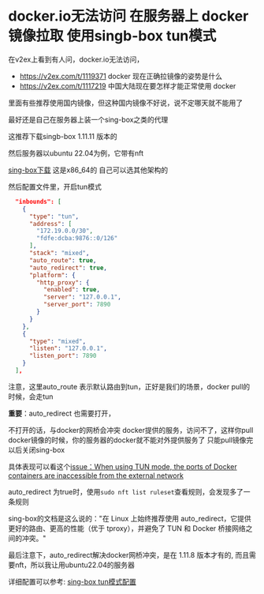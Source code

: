 # docker.io无法访问 在服务器上 docker镜像拉取 使用singb-box tun模式

在v2ex上看到有人问，docker.io无法访问，
+ https://v2ex.com/t/1119371 docker 现在正确拉镜像的姿势是什么
+ https://v2ex.com/t/1117219 中国大陆现在要怎样才能正常使用 docker

里面有些推荐使用国内镜像，但这种国内镜像不好说，说不定哪天就不能用了

最好还是自己在服务器上装一个sing-box之类的代理

这推荐下载singb-box 1.11.11 版本的

然后服务器以ubuntu 22.04为例，它带有nft

[sing-box下载](https://github.com/SagerNet/sing-box/releases/download/v1.11.11/sing-box-1.11.11-linux-amd64.tar.gz) 这是x86_64的 自己可以选其他架构的

然后配置文件里，开启tun模式


```json
  "inbounds": [
    {
      "type": "tun",
      "address": [
        "172.19.0.0/30",
        "fdfe:dcba:9876::0/126"
      ],
      "stack": "mixed",
      "auto_route": true,
      "auto_redirect": true,
      "platform": {
        "http_proxy": {
          "enabled": true,
          "server": "127.0.0.1",
          "server_port": 7890
        }
      }
    },
    {
      "type": "mixed",
      "listen": "127.0.0.1",
      "listen_port": 7890
    }
  ],
```

注意，这里auto_route 表示默认路由到tun，正好是我们的场景，docker pull的时候，会走tun

**重要**：auto_redirect 也需要打开，

不打开的话，与docker的网桥会冲突 docker提供的服务，访问不了，这样你pull docker镜像的时候，你的服务器的docker就不能对外提供服务了 只能pull镜像完以后关闭sing-box

具体表现可以看这个[issue：When using TUN mode, the ports of Docker containers are inaccessible from the external network](https://github.com/SagerNet/sing-tun/issues/42)

auto_redirect 为true时，使用`sudo nft list ruleset`查看规则，会发现多了一条规则

sing-box的文档是这么说的："在 Linux 上始终推荐使用 auto_redirect，它提供更好的路由、更高的性能（优于 tproxy），并避免了 TUN 和 Docker 桥接网络之间的冲突。"

最后注意下，auto_redirect解决docker网桥冲突，是在 1.11.8 版本才有的, 而且需要nft，所以我让用ubuntu22.04的服务器

详细配置可以参考: [sing-box tun模式配置](https://sing-box.sagernet.org/zh/configuration/inbound/tun/#auto_route)